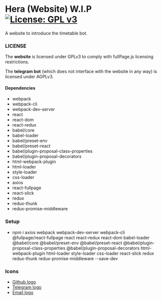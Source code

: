 # Hera (Website) W.I.P [![License: GPL v3](https://img.shields.io/badge/License-GPL%20v3-blue.svg)](https://www.gnu.org/licenses/gpl-3.0) 

A website to introduce the timetable bot.

### LICENSE

The **website** is licensed under GPLv3 to comply with fullPage.js licensing restrictions.

The **telegram bot** (which does not interface with the website in any way) is licensed under AGPLv3.

#### Dependencies
- webpack
- webpack-cli
- webpack-dev-server
- react
- react-dom
- react-redux
- babel/core
- babel-loader
- babel/preset-env
- babel/preset-react
- babel/plugin-proposal-class-properties
- babel/plugin-proposal-decorators 
- html-webpack-plugin
- html-loader
- style-loader
- css-loader
- axios
- react-fullpage
- react-slick
- redux
- redux-thunk
- redux-promise-middleware

### Setup
- npm i axios webpack webpack-dev-server webpack-cli @fullpage/react-fullpage react react-redux react-dom babel-loader @babel/core @babel/preset-env @babel/preset-react @babel/plugin-proposal-class-properties @babel/plugin-proposal-decorators html-webpack-plugin html-loader style-loader css-loader react-slick redux redux-thunk redux-promise-middleware --save-dev

### Icons
* [Github logo](https://www.iconsdb.com/white-icons/github-10-icon.html)
* [Telegram logo](https://www.kisspng.com/png-telegram-computer-icons-initial-coin-offering-clip-3394268/)
* [Email logo](https://www.iconsdb.com/white-icons/email-icon.html)

